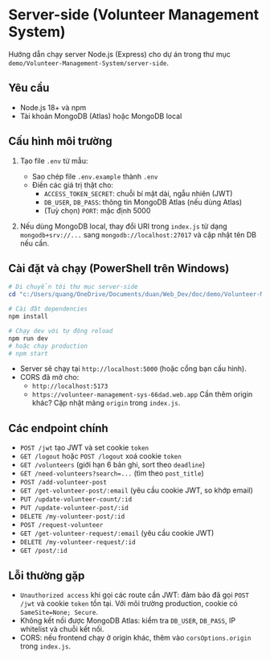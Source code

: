 # Server-side (Volunteer Management System)

Hướng dẫn chạy server Node.js (Express) cho dự án trong thư mục `demo/Volunteer-Management-System/server-side`.

## Yêu cầu
- Node.js 18+ và npm
- Tài khoản MongoDB (Atlas) hoặc MongoDB local

## Cấu hình môi trường
1. Tạo file `.env` từ mẫu:
   - Sao chép file `.env.example` thành `.env`
   - Điền các giá trị thật cho:
     - `ACCESS_TOKEN_SECRET`: chuỗi bí mật dài, ngẫu nhiên (JWT)
     - `DB_USER`, `DB_PASS`: thông tin MongoDB Atlas (nếu dùng Atlas)
     - (Tuỳ chọn) `PORT`: mặc định 5000

2. Nếu dùng MongoDB local, thay đổi URI trong `index.js` từ dạng `mongodb+srv://...` sang `mongodb://localhost:27017` và cập nhật tên DB nếu cần.

## Cài đặt và chạy (PowerShell trên Windows)
```powershell
# Di chuyển tới thư mục server-side
cd "c:/Users/quang/OneDrive/Documents/duan/Web_Dev/doc/demo/Volunteer-Management-System/server-side"

# Cài đặt dependencies
npm install

# Chạy dev với tự động reload
npm run dev
# hoặc chạy production
# npm start
```

- Server sẽ chạy tại `http://localhost:5000` (hoặc cổng bạn cấu hình).
- CORS đã mở cho:
  - `http://localhost:5173`
  - `https://volunteer-management-sys-66dad.web.app`
  Cần thêm origin khác? Cập nhật mảng `origin` trong `index.js`.

## Các endpoint chính
- `POST /jwt` tạo JWT và set cookie `token`
- `GET /logout` hoặc `POST /logout` xoá cookie `token`
- `GET /volunteers` (giới hạn 6 bản ghi, sort theo `deadline`)
- `GET /need-volunteers?search=...` (tìm theo `post_title`)
- `POST /add-volunteer-post`
- `GET /get-volunteer-post/:email` (yêu cầu cookie JWT, so khớp email)
- `PUT /update-volunteer-count/:id`
- `PUT /update-volunteer-post/:id`
- `DELETE /my-volunteer-post/:id`
- `POST /request-volunteer`
- `GET /get-volunteer-request/:email` (yêu cầu cookie JWT)
- `DELETE /my-volunteer-request/:id`
- `GET /post/:id`

## Lỗi thường gặp
- `Unauthorized access` khi gọi các route cần JWT: đảm bảo đã gọi `POST /jwt` và cookie `token` tồn tại. Với môi trường production, cookie có `SameSite=None; Secure`.
- Không kết nối được MongoDB Atlas: kiểm tra `DB_USER`, `DB_PASS`, IP whitelist và chuỗi kết nối.
- CORS: nếu frontend chạy ở origin khác, thêm vào `corsOptions.origin` trong `index.js`.
